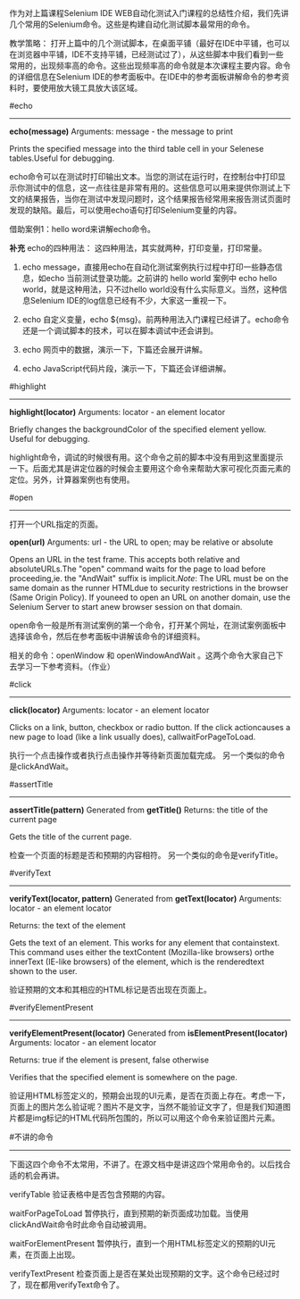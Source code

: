 作为对上篇课程Selenium IDE WEB自动化测试入门课程的总结性介绍，我们先讲几个常用的Selenium命令。这些是构建自动化测试脚本最常用的命令。

教学策略：
打开上篇中的几个测试脚本，在桌面平铺（最好在IDE中平铺，也可以在浏览器中平铺，IDE不支持平铺，已经测试过了），从这些脚本中我们看到一些常用的，出现频率高的命令。这些出现频率高的命令就是本次课程主要内容。命令的详细信息在Selenium IDE的参考面板中。在IDE中的参考面板讲解命令的参考资料时，要使用放大镜工具放大该区域。

#echo

---
**echo(message)**
Arguments:
message - the message to print

Prints the specified message into the third table cell in your Selenese tables.Useful for debugging.

echo命令可以在测试时打印输出文本。当您的测试在运行时，在控制台中打印显示你测试中的信息，这一点往往是非常有用的。这些信息可以用来提供你测试上下文的结果报告，当你在测试中发现问题时，这个结果报告经常用来报告测试页面时发现的缺陷。最后，可以使用echo语句打印Selenium变量的内容。

借助案例1：hello word来讲解echo命令。

**补充**
echo的四种用法：
这四种用法，其实就两种，打印变量，打印常量。

1. echo message，直接用echo在自动化测试案例执行过程中打印一些静态信息，如echo 当前测试登录功能。之前讲的 hello world 案例中 echo hello world，就是这种用法，只不过hello world没有什么实际意义。当然，这种信息Selenium IDE的log信息已经有不少，大家这一重视一下。

2. echo 自定义变量，echo ${msg}。前两种用法入门课程已经讲了。echo命令还是一个调试脚本的技术，可以在脚本调试中还会讲到。

3. echo 网页中的数据，演示一下，下篇还会展开讲解。

4. echo JavaScript代码片段，演示一下，下篇还会详细讲解。

#highlight

---
**highlight(locator)**
Arguments:
locator - an element locator

Briefly changes the backgroundColor of the specified element yellow. Useful for debugging.

highlight命令，调试的时候很有用。这个命令之前的脚本中没有用到这里面提示一下。后面尤其是讲定位器的时候会主要用这个命令来帮助大家可视化页面元素的定位。另外，计算器案例也有使用。

#open

---
打开一个URL指定的页面。

**open(url)**
Arguments:
url - the URL to open; may be relative or absolute

Opens an URL in the test frame. This accepts both relative and absoluteURLs.The "open" command waits for the page to load before proceeding,ie. the "AndWait" suffix is implicit.*Note*: The URL must be on the same domain as the runner HTMLdue to security restrictions in the browser (Same Origin Policy). If youneed to open an URL on another domain, use the Selenium Server to start anew browser session on that domain.

open命令一般是所有测试案例的第一个命令，打开某个网址，在测试案例面板中选择该命令，然后在参考面板中讲解该命令的详细资料。

相关的命令：openWindow 和 openWindowAndWait 。这两个命令大家自己下去学习一下参考资料。（作业）

#click

---
**click(locator)**
Arguments:
locator - an element locator

Clicks on a link, button, checkbox or radio button. If the click actioncauses a new page to load (like a link usually does), callwaitForPageToLoad.

执行一个点击操作或者执行点击操作并等待新页面加载完成。
另一个类似的命令是clickAndWait。

#assertTitle

---
**assertTitle(pattern)**
Generated from **getTitle()**
Returns:
the title of the current page

Gets the title of the current page.

检查一个页面的标题是否和预期的内容相符。
另一个类似的命令是verifyTitle。

#verifyText

---
**verifyText(locator, pattern)**
Generated from **getText(locator)**
Arguments:
locator - an element locator

Returns:
the text of the element

Gets the text of an element. This works for any element that containstext. This command uses either the textContent (Mozilla-like browsers) orthe innerText (IE-like browsers) of the element, which is the renderedtext shown to the user.

验证预期的文本和其相应的HTML标记是否出现在页面上。

#verifyElementPresent

---
**verifyElementPresent(locator)**
Generated from **isElementPresent(locator)**
Arguments:
locator - an element locator

Returns:
true if the element is present, false otherwise

Verifies that the specified element is somewhere on the page.

验证用HTML标签定义的，预期会出现的UI元素，是否在页面上存在。考虑一下，页面上的图片怎么验证呢？图片不是文字，当然不能验证文字了，但是我们知道图片都是img标记的HTML代码所包围的，所以可以用这个命令来验证图片元素。

#不讲的命令

---
下面这四个命令不太常用，不讲了。在源文档中是讲这四个常用命令的。以后找合适的机会再讲。

verifyTable
验证表格中是否包含预期的内容。

waitForPageToLoad
暂停执行，直到预期的新页面成功加载。当使用clickAndWait命令时此命令自动被调用。

waitForElementPresent
暂停执行，直到一个用HTML标签定义的预期的UI元素，在页面上出现。

verifyTextPresent
检查页面上是否在某处出现预期的文字。这个命令已经过时了，现在都用verifyText命令了。
